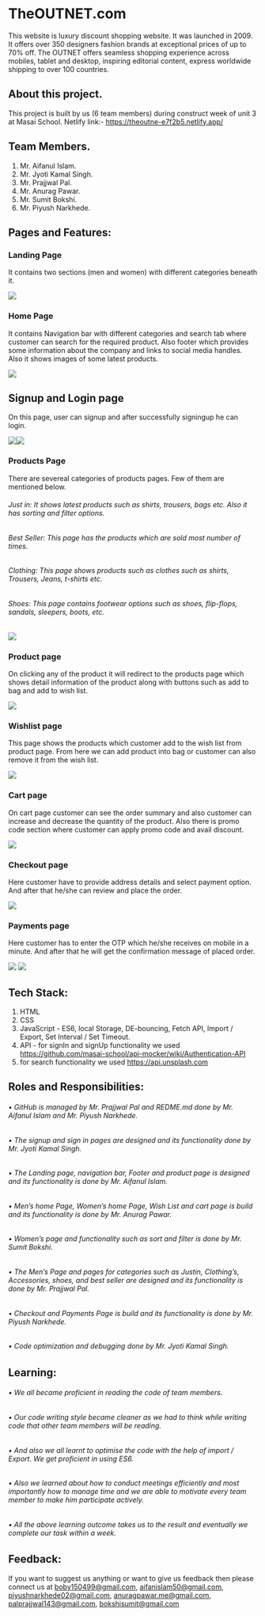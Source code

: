 
# TheOUTNET.com
<p>	This website is luxury discount shopping website. It was launched in 2009. It offers over 350 designers fashion brands at exceptional prices of up to 70% off. The OUTNET offers seamless shopping experience across mobiles, tablet and desktop, inspiring editorial content, express worldwide shipping to over 100 countries. </p>

## About this project.
This project is built by us (6 team members) during construct week of unit 3 at Masai School.
Netlify link:- https://theoutne-e7f2b5.netlify.app/ 

## Team Members.
1.	Mr. Aifanul Islam.
2.	Mr. Jyoti Kamal Singh.
3.	Mr. Prajjwal Pal.
4.	Mr. Anurag Pawar.
5.	Mr. Sumit Bokshi.
6.	Mr. Piyush Narkhede.

## Pages and Features:
### Landing Page 
<p>It contains two sections (men and women) with different categories beneath it.</p>
<img src="https://profound-praline-87ef51.netlify.app/images/landingpage.jpg"/>

### Home Page
<p>It contains Navigation bar with different categories and search tab where customer can search for the required product. Also footer which provides some information about the company and links to social media handles. Also it shows images of some latest products.</p>
<img src="https://profound-praline-87ef51.netlify.app/images/homepage.jpg"/>

## Signup and Login page 
<p>On this page, user can signup and after successfully signingup he can login.</p>
<img src="https://leafy-mandazi-cc6379.netlify.app/images/signup.png"/><img src="https://leafy-mandazi-cc6379.netlify.app/images/login.png"/>

### Products Page
<p>There are severeal categories of products pages. Few of them are mentioned below.</p>

###### Just in: It shows latest products such as shirts, trousers, bags etc. Also it has sorting and filter options.
###### Best Seller: This page has the products which are sold most number of times. 
###### Clothing: This page shows products such as clothes such as shirts, Trousers, Jeans, t-shirts etc.
###### Shoes: This page contains footwear options such as shoes, flip-flops, sandals, sleepers, boots, etc.

<img src="https://profound-praline-87ef51.netlify.app/images/productspage.jpg"/>

### Product page
<p>On clicking any of the product it will redirect to the products page which shows detail information of the product along with buttons such as add to bag and add to wish list.</p>
<img src="https://profound-praline-87ef51.netlify.app/images/productpage.jpg"/>

### Wishlist page
<p>This page shows the products which customer add to the wish list from product page. From here we can add product into bag or customer can also remove it from the wish list.</p>
<img src="https://profound-praline-87ef51.netlify.app/images/wishlist.jpg"/>

### Cart page
<p>On cart page customer can see the order summary and also customer can increase and decrease the quantity of the product. Also there is promo code section where customer can apply promo code and avail discount. </p>
<img src="https://profound-praline-87ef51.netlify.app/images/cart.jpg"/>

### Checkout page
<p>Here customer have to provide address details and select payment option. And after that he/she can review and place the order. </p>
<img src="https://profound-praline-87ef51.netlify.app/images/checkout.jpg"/>
 
### Payments page
<p>Here customer has to enter the OTP which he/she receives on mobile in a minute. And after that he will get the confirmation message of placed order. </p>
<img src="https://profound-praline-87ef51.netlify.app/images/payments.jpg"/>
<img src="https://profound-praline-87ef51.netlify.app/images/screenshot.jpg"/>

## Tech Stack:
1.	HTML
2.	CSS
3.	JavaScript - ES6, local Storage, DE-bouncing, Fetch API, Import / Export, 
                 Set Interval / Set Timeout.
4.	API - for signIn and signUp functionality we used https://github.com/masai-school/api-mocker/wiki/Authentication-API
5.  for search functionality we used https://api.unsplash.com
## Roles and Responsibilities:
###### • GitHub is managed by Mr. Prajjwal Pal and REDME.md done by Mr. Aifanul Islam and Mr. Piyush Narkhede.
###### • The signup and sign in pages are designed and its functionality done by Mr. Jyoti Kamal Singh.
###### • The Landing page, navigation bar, Footer and product page is designed and its functionality is done by Mr. Aifanul Islam.
###### • Men’s home Page, Women’s home Page, Wish List and cart page is build and its functionality is done by Mr. Anurag Pawar.
###### • Women’s page and functionality such as sort and filter is done by Mr. Sumit Bokshi. 
###### • The Men’s Page and pages for categories such as Justin, Clothing’s, Accessories, shoes, and best seller are designed and its functionality is done by Mr. Prajjwal  	Pal.
###### • Checkout and Payments Page is build and its functionality is done by Mr. Piyush Narkhede.
###### • Code optimization and debugging done by Mr. Jyoti Kamal Singh.

## Learning: 
###### • We all became proficient in reading the code of team members.
###### • Our code writing style became cleaner as we had to think while writing code that other team members will be reading. 
###### • And also we all learnt to optimise the code with the help of import / Export. We get proficient in using ES6. 
###### • Also we learned about how to conduct meetings efficiently and most importantly how to manage time and we are able to motivate every team member to make him participate actively. 
###### • All the above learning outcome takes us to the result and eventually we complete our task within a week.

## Feedback:
If you want to suggest us anything or want to give us feedback then please connect us at boby150499@gmail.com, aifanislam50@gmail.com, piyushnarkhede02@gmail.com, anuragpawar.me@gmail.com, palprajjwal143@gmail.com, bokshisumit@gmail.com
